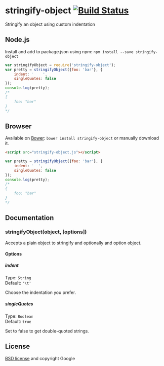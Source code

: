 # stringify-object [![Build Status](https://secure.travis-ci.org/yeoman/stringify-object.png?branch=master)](http://travis-ci.org/yeoman/stringify-object)

Stringify an object using custom indentation


## Node.js

Install and add to package.json using npm: `npm install --save stringify-object`

```js
var stringifyObject = require('stringify-object');
var pretty = stringifyObject({foo: 'bar'}, {
    indent: '    ',
    singleQuotes: false
});
console.log(pretty);
/*
{
    foo: "bar"
}
*/
```

## Browser

Available on [Bower](https://github.com/twitter/bower): `bower install stringify-object`
 or manually download it.

```html
<script src="stringify-object.js"></script>
```

```js
var pretty = stringifyObject({foo: 'bar'}, {
    indent: '  ',
    singleQuotes: false
});
console.log(pretty);
/*
{
    foo: "bar"
}
*/
```



## Documentation

### stringifyObject(object, [options])

Accepts a plain object to stringify and optionally and option object.

#### Options

##### indent

Type: `String`  
Default: `'\t'`

Choose the indentation you prefer.

##### singleQuotes

Type: `Boolean`  
Default: `true`

Set to false to get double-quoted strings.


## License

[BSD license](http://opensource.org/licenses/bsd-license.php) and copyright Google
